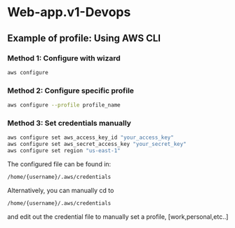 # Web-app.v1-Devops

## Example of profile: Using AWS CLI

### Method 1: Configure with wizard
```sh
aws configure
```
### Method 2: Configure specific profile

```sh
aws configure --profile profile_name
```
### Method 3: Set credentials manually

```sh
aws configure set aws_access_key_id "your_access_key"
aws configure set aws_secret_access_key "your_secret_key"
aws configure set region "us-east-1"
```
The configured file can be found in:

```sh
/home/{username}/.aws/credentials
```
Alternatively, you can manually cd to 
```sh
/home/{username}/.aws/credentials
``` 
and edit out the credential file to manually set a profile, [work,personal,etc..]


